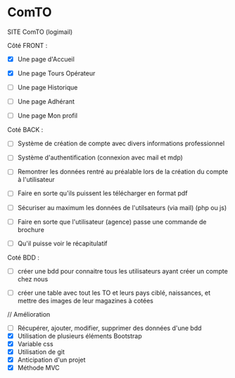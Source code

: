 # ComTO
SITE ComTO (logimail)

Côté FRONT : 

- [x] Une page d'Accueil
- [x] Une page Tours Opérateur 
- [ ] Une page Historique 
- [ ] Une page Adhérant 
- [ ] Une page Mon profil


Coté BACK : 

- [ ] Système de création de compte avec divers informations professionnel 
- [ ] Système d'authentification (connexion avec mail et mdp) 
- [ ] Remontrer les données rentré au préalable lors de la création du compte à l'utilisateur 
- [ ] Faire en sorte qu'ils puissent les télécharger en format pdf 
- [ ] Sécuriser au maximum les données de l'utilsateurs (via mail) (php ou js)
- [ ] Faire en sorte que l'utilisateur (agence) passe une commande de brochure
- [ ] Qu'il puisse voir le récapitulatif 


Coté BDD : 

- [ ] créer une bdd pour connaitre tous les utilisateurs ayant créer un compte chez nous
- [ ] créer une table avec tout les TO et leurs pays ciblé, naissances, et mettre des images de leur magazines à cotées

 

// Amélioration

- [ ] Récupérer, ajouter, modifier, supprimer des données d'une bdd
- [x] Utilisation de plusieurs éléments Bootstrap
- [x] Variable css
- [x] Utilisation de git 
- [x] Anticipation d'un projet 
- [x] Méthode MVC
